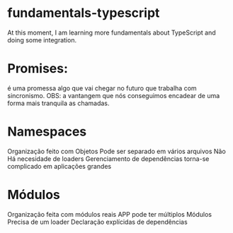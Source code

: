 # fundamentals-typescript
At this moment, I am learning more fundamentals about TypeScript and doing some integration.

# Promises: 
é uma promessa algo que vai chegar no futuro que trabalha com sincronismo.
OBS: a vantangem que nós conseguimos encadear de uma forma mais tranquila as chamadas.

# Namespaces
Organização feito com Objetos
Pode ser separado em vários arquivos
Não Há necesidade de loaders
Gerenciamento de dependências torna-se complicado em aplicações grandes


# Módulos
Organização feita com módulos reais 
APP pode ter múltiplos Módulos
Precisa de um loader
Declaração explícidas de dependências